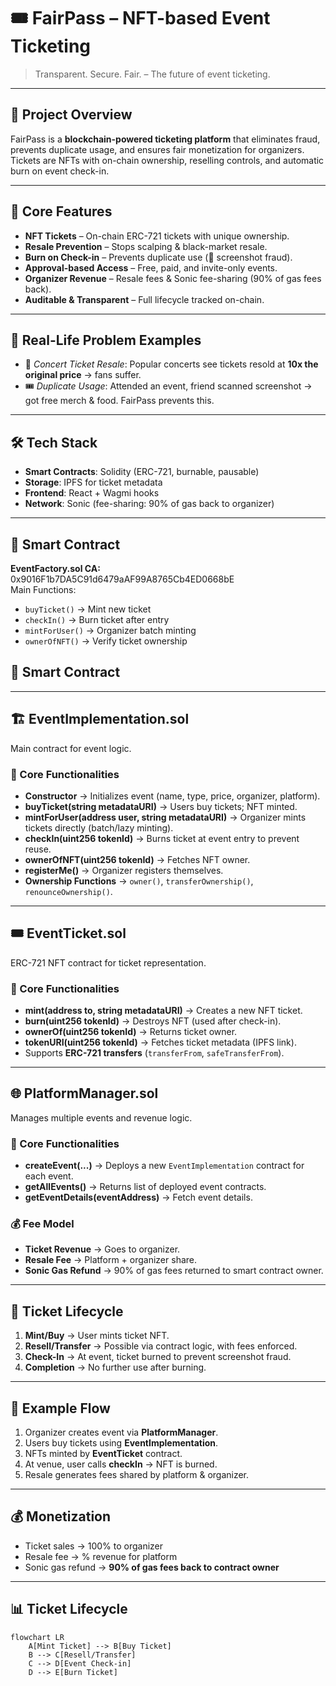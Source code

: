 # 🎟️ FairPass – NFT-based Event Ticketing

> Transparent. Secure. Fair. – The future of event ticketing.

---

## 🌟 Project Overview
FairPass is a **blockchain-powered ticketing platform** that eliminates fraud, prevents duplicate usage, and ensures fair monetization for organizers.  
Tickets are NFTs with on-chain ownership, reselling controls, and automatic burn on event check-in.

---

## 🔑 Core Features
- **NFT Tickets** – On-chain ERC-721 tickets with unique ownership.
- **Resale Prevention** – Stops scalping & black-market resale.  
- **Burn on Check-in** – Prevents duplicate use (📸 screenshot fraud).  
- **Approval-based Access** – Free, paid, and invite-only events.  
- **Organizer Revenue** – Resale fees & Sonic fee-sharing (90% of gas fees back).  
- **Auditable & Transparent** – Full lifecycle tracked on-chain.  

---

## 🚨 Real-Life Problem Examples
- 🎤 *Concert Ticket Resale*: Popular concerts see tickets resold at **10x the original price** → fans suffer.  
- 🎟️ *Duplicate Usage*: Attended an event, friend scanned screenshot → got free merch & food. FairPass prevents this.  

---

## 🛠️ Tech Stack
- **Smart Contracts**: Solidity (ERC-721, burnable, pausable)  
- **Storage**: IPFS for ticket metadata  
- **Frontend**: React + Wagmi hooks  
- **Network**: Sonic (fee-sharing: 90% of gas back to organizer)  

---

## 🔗 Smart Contract
**EventFactory.sol CA:** 0x9016F1b7DA5C91d6479aAF99A8765Cb4ED0668bE  
Main Functions:  
- `buyTicket()` → Mint new ticket  
- `checkIn()` → Burn ticket after entry  
- `mintForUser()` → Organizer batch minting  
- `ownerOfNFT()` → Verify ticket ownership  

## 🔗 Smart Contract
---

## 🏗️ EventImplementation.sol
Main contract for event logic.

### 🔑 Core Functionalities
- **Constructor** → Initializes event (name, type, price, organizer, platform).  
- **buyTicket(string metadataURI)** → Users buy tickets; NFT minted.  
- **mintForUser(address user, string metadataURI)** → Organizer mints tickets directly (batch/lazy minting).  
- **checkIn(uint256 tokenId)** → Burns ticket at event entry to prevent reuse.  
- **ownerOfNFT(uint256 tokenId)** → Fetches NFT owner.  
- **registerMe()** → Organizer registers themselves.  
- **Ownership Functions** → `owner()`, `transferOwnership()`, `renounceOwnership()`.  

---

## 🎟️ EventTicket.sol
ERC-721 NFT contract for ticket representation.

### 🔑 Core Functionalities
- **mint(address to, string metadataURI)** → Creates a new NFT ticket.  
- **burn(uint256 tokenId)** → Destroys NFT (used after check-in).  
- **ownerOf(uint256 tokenId)** → Returns ticket owner.  
- **tokenURI(uint256 tokenId)** → Fetches ticket metadata (IPFS link).  
- Supports **ERC-721 transfers** (`transferFrom`, `safeTransferFrom`).  

---

## 🌐 PlatformManager.sol
Manages multiple events and revenue logic.

### 🔑 Core Functionalities
- **createEvent(...)** → Deploys a new `EventImplementation` contract for each event.  
- **getAllEvents()** → Returns list of deployed event contracts.  
- **getEventDetails(eventAddress)** → Fetch event details.  

### 💰 Fee Model
- **Ticket Revenue** → Goes to organizer.  
- **Resale Fee** → Platform + organizer share.  
- **Sonic Gas Refund** → 90% of gas fees returned to smart contract owner.  

---

## 🔄 Ticket Lifecycle
1. **Mint/Buy** → User mints ticket NFT.  
2. **Resell/Transfer** → Possible via contract logic, with fees enforced.  
3. **Check-In** → At event, ticket burned to prevent screenshot fraud.  
4. **Completion** → No further use after burning.  

---

## 🧩 Example Flow
1. Organizer creates event via **PlatformManager**.  
2. Users buy tickets using **EventImplementation**.  
3. NFTs minted by **EventTicket** contract.  
4. At venue, user calls **checkIn** → NFT is burned.  
5. Resale generates fees shared by platform & organizer.  
---

## 💰 Monetization
- Ticket sales → 100% to organizer  
- Resale fee → % revenue for platform  
- Sonic gas refund → **90% of gas fees back to contract owner**  

---

## 📊 Ticket Lifecycle
```mermaid
flowchart LR
    A[Mint Ticket] --> B[Buy Ticket]
    B --> C[Resell/Transfer]
    C --> D[Event Check-in]
    D --> E[Burn Ticket]

